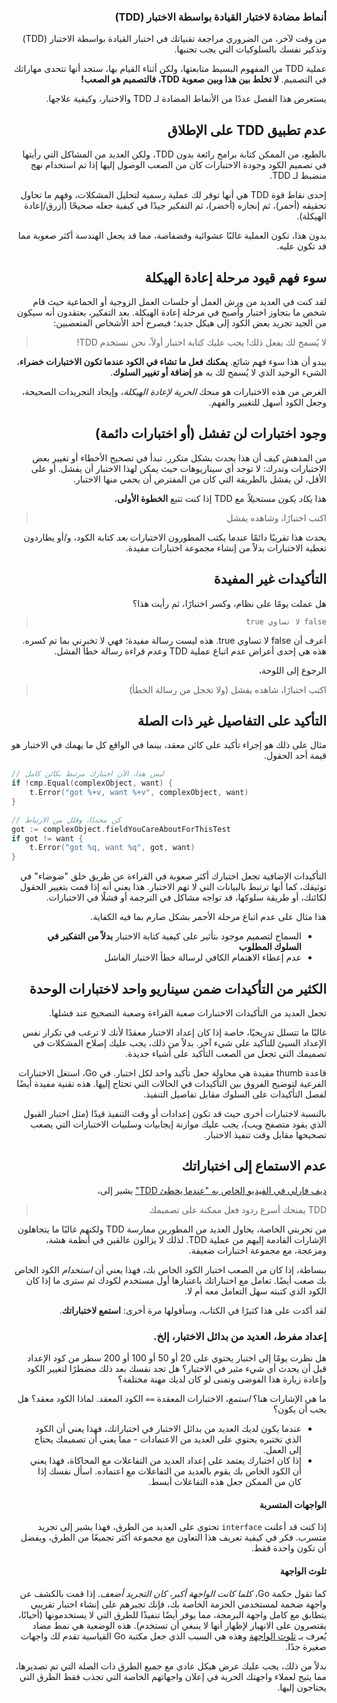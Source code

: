 <div dir="rtl">

### **أنماط مضادة لاختبار القيادة بواسطة الاختبار (TDD)**

من وقت لآخر، من الضروري مراجعة تقنياتك في اختبار القيادة بواسطة الاختبار (TDD) وتذكير نفسك بالسلوكيات التي يجب تجنبها.

عملية TDD من المفهوم البسيط متابعتها، ولكن أثناء القيام بها، ستجد أنها تتحدى مهاراتك في التصميم. **لا تخلط بين هذا وبين صعوبة TDD، فالتصميم هو الصعب!**

يستعرض هذا الفصل عددًا من الأنماط المضادة لـ TDD والاختبار، وكيفية علاجها.

## عدم تطبيق TDD على الإطلاق

بالطبع، من الممكن كتابة برامج رائعة بدون TDD، ولكن العديد من المشاكل التي رأيتها في تصميم الكود وجودة الاختبارات كان من الصعب الوصول إليها إذا تم استخدام نهج منضبط لـ TDD.

إحدى نقاط قوة TDD هي أنها توفر لك عملية رسمية لتحليل المشكلات، وفهم ما تحاول تحقيقه (أحمر)، ثم إنجازه (أخضر)، ثم التفكير جيدًا في كيفية جعله صحيحًا (أزرق/إعادة الهيكلة).

بدون هذا، تكون العملية غالبًا عشوائية وفضفاضة، مما قد يجعل الهندسة أكثر صعوبة مما قد تكون عليه.

## سوء فهم قيود مرحلة إعادة الهيكلة

لقد كنت في العديد من ورش العمل أو جلسات العمل الزوجية أو الجماعية حيث قام شخص ما بتجاوز اختبار وأصبح في مرحلة إعادة الهيكلة. بعد التفكير، يعتقدون أنه سيكون من الجيد تجريد بعض الكود إلى هيكل جديد؛ فيصرخ أحد الأشخاص المتعصبين:

> لا يُسمح لك بفعل ذلك! يجب عليك كتابة اختبار أولاً، نحن نستخدم TDD!

يبدو أن هذا سوء فهم شائع. **يمكنك فعل ما تشاء في الكود عندما تكون الاختبارات خضراء**، الشيء الوحيد الذي لا يُسمح لك به هو **إضافة أو تغيير السلوك**.

الغرض من هذه الاختبارات هو منحك _الحرية لإعادة الهيكلة_، وإيجاد التجريدات الصحيحة، وجعل الكود أسهل للتغيير والفهم.

## وجود اختبارات لن تفشل (أو اختبارات دائمة)

من المدهش كيف أن هذا يحدث بشكل متكرر. تبدأ في تصحيح الأخطاء أو تغيير بعض الاختبارات وتدرك: لا توجد أي سيناريوهات حيث يمكن لهذا الاختبار أن يفشل. أو على الأقل، لن يفشل بالطريقة التي كان من المفترض أن يحمي منها الاختبار.

هذا _يكاد يكون مستحيلاً_ مع TDD إذا كنت تتبع **الخطوة الأولى**،

> اكتب اختبارًا، وشاهده يفشل

يحدث هذا تقريبًا دائمًا عندما يكتب المطورون الاختبارات _بعد_ كتابة الكود، و/أو يطاردون تغطية الاختبارات بدلاً من إنشاء مجموعة اختبارات مفيدة.

## التأكيدات غير المفيدة

هل عملت يومًا على نظام، وكسر اختبارًا، ثم رأيت هذا؟

> `false لا تساوي true`

أعرف أن false لا تساوي true. هذه ليست رسالة مفيدة؛ فهي لا تخبرني بما تم كسره. هذه هي إحدى أعراض عدم اتباع عملية TDD وعدم قراءة رسالة خطأ الفشل.

الرجوع إلى اللوحة، 

> اكتب اختبارًا، شاهده يفشل (ولا تخجل من رسالة الخطأ)

## التأكيد على التفاصيل غير ذات الصلة

مثال على ذلك هو إجراء تأكيد على كائن معقد، بينما في الواقع كل ما يهمك في الاختبار هو قيمة أحد الحقول.

</div>

```go
// ليس هذا، الآن اختبارك مرتبط بكائن كامل
if !cmp.Equal(complexObject, want) {
	t.Error("got %+v, want %+v", complexObject, want)
}

// كن محددًا، وقلل من الارتباط
got := complexObject.fieldYouCareAboutForThisTest
if got != want {
	t.Error("got %q, want %q", got, want)
}
```

<div dir="rtl">

التأكيدات الإضافية تجعل اختبارك أكثر صعوبة في القراءة عن طريق خلق "ضوضاء" في توثيقك، كما أنها ترتبط بالبيانات التي لا تهم الاختبار. هذا يعني أنه إذا قمت بتغيير الحقول لكائنك، أو طريقة سلوكها، قد تواجه مشاكل في الترجمة أو فشلًا في الاختبارات.

هذا مثال على عدم اتباع مرحلة الأحمر بشكل صارم بما فيه الكفاية.

- السماح لتصميم موجود بتأثير على كيفية كتابة الاختبار **بدلاً من التفكير في السلوك المطلوب**
- عدم إعطاء الاهتمام الكافي لرسالة خطأ الاختبار الفاشل

## الكثير من التأكيدات ضمن سيناريو واحد لاختبارات الوحدة

تجعل العديد من التأكيدات الاختبارات صعبة القراءة وصعبة التصحيح عند فشلها.

غالبًا ما تتسلل تدريجيًا، خاصة إذا كان إعداد الاختبار معقدًا لأنك لا ترغب في تكرار نفس الإعداد السيئ للتأكيد على شيء آخر. بدلاً من ذلك، يجب عليك إصلاح المشكلات في تصميمك التي تجعل من الصعب التأكيد على أشياء جديدة.

قاعدة thumb مفيدة هي محاولة جعل تأكيد واحد لكل اختبار. في Go، استغل الاختبارات الفرعية لتوضيح الفروق بين التأكيدات في الحالات التي تحتاج إليها. هذه تقنية مفيدة أيضًا لفصل التأكيدات على السلوك مقابل تفاصيل التنفيذ.

بالنسبة لاختبارات أخرى حيث قد تكون إعدادات أو وقت التنفيذ قيدًا (مثل اختبار القبول الذي يقود متصفح ويب)، يجب عليك موازنة إيجابيات وسلبيات الاختبارات التي يصعب تصحيحها مقابل وقت تنفيذ الاختبار.

## عدم الاستماع إلى اختباراتك

[ديف فارلي في الفيديو الخاص به "عندما يخطئ TDD"](https://www.youtube.com/watch?v=UWtEVKVPBQ0&feature=youtu.be) يشير إلى،

> TDD يمنحك أسرع ردود فعل ممكنة على تصميمك

من تجربتي الخاصة، يحاول العديد من المطورين ممارسة TDD ولكنهم غالبًا ما يتجاهلون الإشارات القادمة إليهم من عملية TDD. لذلك لا يزالون عالقين في أنظمة هشة، ومزعجة، مع مجموعة اختبارات ضعيفة.

ببساطة، إذا كان من الصعب اختبار الكود الخاص بك، فهذا يعني أن _استخدام_ الكود الخاص بك صعب أيضًا. تعامل مع اختباراتك باعتبارها أول مستخدم لكودك ثم سترى ما إذا كان الكود الذي كتبته سهل التعامل معه أم لا.

لقد أكدت على هذا كثيرًا في الكتاب، وسأقولها مرة أخرى: **استمع لاختباراتك**.

### إعداد مفرط، العديد من بدائل الاختبار، إلخ.

هل نظرت يومًا إلى اختبار يحتوي على 20 أو 50 أو 100 أو 200 سطر من كود الإعداد قبل أن يحدث أي شيء مثير في الاختبار؟ هل تجد نفسك بعد ذلك مضطرًا لتغيير الكود وإعادة زيارة هذا الفوضى وتمنى لو كان لديك مهنة مختلفة؟

ما هي الإشارات هنا؟ _استمع_، الاختبارات المعقدة `==` الكود المعقد. لماذا الكود معقد؟ هل يجب أن يكون؟

- عندما يكون لديك العديد من بدائل الاختبار في اختباراتك، فهذا يعني أن الكود الذي تختبره يحتوي على العديد من الاعتمادات - مما يعني أن تصميمك يحتاج إلى العمل.
- إذا كان اختبارك يعتمد على إعداد العديد من التفاعلات مع المحاكاة، فهذا يعني أن الكود الخاص بك يقوم بالعديد من التفاعلات مع اعتماده. اسأل نفسك إذا كان من الممكن جعل هذه التفاعلات أبسط.

#### الواجهات المتسربة

إذا كنت قد أعلنت `interface` تحتوي على العديد من الطرق، فهذا يشير إلى تجريد متسرب. فكر في كيفية تعريف هذا التعاون مع مجموعة أكثر تجميعًا من الطرق، ويفضل أن تكون واحدة فقط.

#### تلوث الواجهة

كما تقول حكمة Go، *كلما كانت الواجهة أكبر، كان التجريد أضعف*. إذا قمت بالكشف عن واجهة ضخمة لمستخدمي الحزمة الخاصة بك، فإنك تجبرهم على إنشاء اختبار تقريبي يتطابق مع كامل واجهة البرمجة، مما يوفر أيضًا تنفيذًا للطرق التي لا يستخدمونها (أحيانًا، يقتصرون على الانهيار لإظهار أنها لا ينبغي أن تستخدم). هذه الوضعية هي نمط مضاد يُعرف بـ [تلوث الواجهة](https://rakyll.org/interface-pollution/) وهذه هي السبب الذي جعل مكتبة Go القياسية تقدم لك واجهات صغيرة جدًا.

بدلاً من ذلك، يجب عليك عرض هيكل عادي مع جميع الطرق ذات الصلة التي تم تصديرها، مما يتيح لعملاء واجهتك الحرية في إعلان واجهاتهم الخاصة التي تجذب فقط الطرق التي يحتاجون إليها.
</div>
